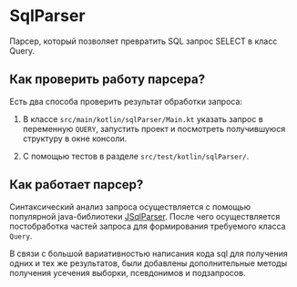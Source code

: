 # SqlParser
Парсер, который позволяет превратить SQL запрос SELECT в класс Query.

## Как проверить работу парсера?
Есть два способа проверить результат обработки запроса:

1. В классе `src/main/kotlin/sqlParser/Main.kt` указать запрос в переменную `QUERY`, запустить проект и посмотреть получившуюся структуру в окне консоли.

2. С помощью тестов в разделе `src/test/kotlin/sqlParser/`.

## Как работает парсер?
Синтаксический анализ запроса осуществляется с помощью популярной java-библиотеки [JSqlParser](https://github.com/JSQLParser/JSqlParser).
После чего осуществляется постобработка частей запроса для формирования требуемого класса `Query`.

В связи с большой вариативностью написания кода sql для получения одних и тех же результатов, были добавлены дополнительные методы получения усечения выборки, псевдонимов и подзапросов.
